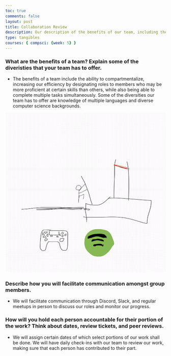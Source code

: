 ```yaml
---
toc: true
comments: false
layout: post
title: Collaboration Review
description: Our description of the benefits of our team, including the skills we have and goals we hope to accomplish
type: tangibles
courses: { compsci: {week: 5} }
---
```


### What are the benefits of a team? Explain some of the diveristies that your team has to offer.

- The benefits of a team include the ability to compartmentalize, increasing our efficiency by designating roles to members who may be more proficient at certain skills than others, while also being able to complete multiple tasks simultaneously. Some of the diversities our team has to offer are knowledge of multiple languages and diverse computer science backgrounds.

<img src = "images/freeform.png" Width = "700" Height= "500">

### Describe how you will facilitate communication amongst group members.

- We will facilitate communication through Discord, Slack, and regular meetups in person to discuss our roles and monitor our progress.

### How will you hold each person accountable for their portion of the work? Think about dates, review tickets, and peer reviews.

- We will assign certain dates of which select portions of our work shall be done. We will have daily check-ins with our team to review our work, making sure that each person has contributed to their part.